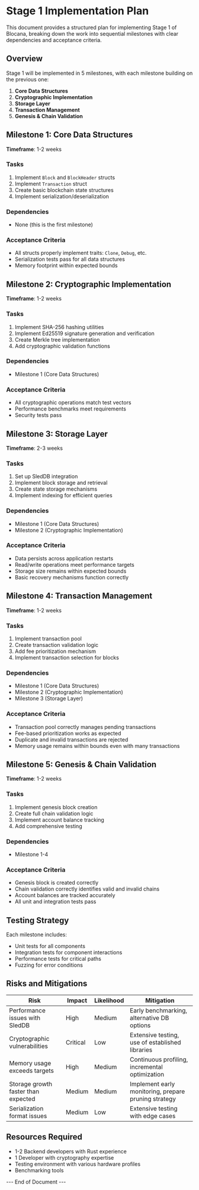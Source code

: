 # Stage 1 Implementation Plan

This document provides a structured plan for implementing Stage 1 of Blocana, breaking down the work into sequential milestones with clear dependencies and acceptance criteria.

## Overview

Stage 1 will be implemented in 5 milestones, with each milestone building on the previous one:

1. **Core Data Structures**
2. **Cryptographic Implementation**
3. **Storage Layer**
4. **Transaction Management**
5. **Genesis & Chain Validation**

## Milestone 1: Core Data Structures

**Timeframe**: 1-2 weeks

### Tasks
1. Implement `Block` and `BlockHeader` structs
2. Implement `Transaction` struct
3. Create basic blockchain state structures
4. Implement serialization/deserialization

### Dependencies
- None (this is the first milestone)

### Acceptance Criteria
- All structs properly implement traits: `Clone`, `Debug`, etc.
- Serialization tests pass for all data structures
- Memory footprint within expected bounds

## Milestone 2: Cryptographic Implementation

**Timeframe**: 1-2 weeks

### Tasks
1. Implement SHA-256 hashing utilities
2. Implement Ed25519 signature generation and verification
3. Create Merkle tree implementation
4. Add cryptographic validation functions

### Dependencies
- Milestone 1 (Core Data Structures)

### Acceptance Criteria
- All cryptographic operations match test vectors
- Performance benchmarks meet requirements
- Security tests pass

## Milestone 3: Storage Layer

**Timeframe**: 2-3 weeks

### Tasks
1. Set up SledDB integration
2. Implement block storage and retrieval
3. Create state storage mechanisms
4. Implement indexing for efficient queries

### Dependencies
- Milestone 1 (Core Data Structures)
- Milestone 2 (Cryptographic Implementation)

### Acceptance Criteria
- Data persists across application restarts
- Read/write operations meet performance targets
- Storage size remains within expected bounds
- Basic recovery mechanisms function correctly

## Milestone 4: Transaction Management

**Timeframe**: 1-2 weeks

### Tasks
1. Implement transaction pool
2. Create transaction validation logic
3. Add fee prioritization mechanism
4. Implement transaction selection for blocks

### Dependencies
- Milestone 1 (Core Data Structures)
- Milestone 2 (Cryptographic Implementation)
- Milestone 3 (Storage Layer)

### Acceptance Criteria
- Transaction pool correctly manages pending transactions
- Fee-based prioritization works as expected
- Duplicate and invalid transactions are rejected
- Memory usage remains within bounds even with many transactions

## Milestone 5: Genesis & Chain Validation

**Timeframe**: 1-2 weeks

### Tasks
1. Implement genesis block creation
2. Create full chain validation logic
3. Implement account balance tracking
4. Add comprehensive testing

### Dependencies
- Milestone 1-4

### Acceptance Criteria
- Genesis block is created correctly
- Chain validation correctly identifies valid and invalid chains
- Account balances are tracked accurately
- All unit and integration tests pass

## Testing Strategy

Each milestone includes:
- Unit tests for all components
- Integration tests for component interactions
- Performance tests for critical paths
- Fuzzing for error conditions

## Risks and Mitigations

| Risk | Impact | Likelihood | Mitigation |
|------|--------|------------|------------|
| Performance issues with SledDB | High | Medium | Early benchmarking, alternative DB options |
| Cryptographic vulnerabilities | Critical | Low | Extensive testing, use of established libraries |
| Memory usage exceeds targets | High | Medium | Continuous profiling, incremental optimization |
| Storage growth faster than expected | Medium | Medium | Implement early monitoring, prepare pruning strategy |
| Serialization format issues | Medium | Low | Extensive testing with edge cases |

## Resources Required

- 1-2 Backend developers with Rust experience
- 1 Developer with cryptography expertise
- Testing environment with various hardware profiles
- Benchmarking tools

--- End of Document ---
